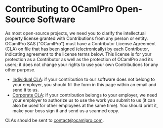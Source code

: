 # Contributing to OCamlPro Open-Source Software

As most open-source projects, we need you to clarify the intellectual
property license granted with Contributions from any person or entity.
OCamlPro SAS ("OCamlPro")
must have a Contributor License Agreement (CLA) on file that has been
signed (electronically) by each Contributor, indicating agreement to
the license terms below. This license is for your protection as a
Contributor as well as the protection of OCamlPro and its users; it
does not change your rights to use your own Contributions for any
other purpose.

* [Individual CLA](http://www.ocamlpro.com/files/CLA-OCamlPro-individual.txt): 
  if your contribution to our software does not belong to your employer, you
  should fill the form in this page within an email and send it to us.
* [Corporate CLA](http://www.ocamlpro.com/files/CLA-OCamlPro-corporate.txt):
  if your contribution belongs to your employer, we need your employer to
  authorize us to use the work you submit to us (it can also be used for
  other employees at the same time). You should print it, make your boss sign
  it and send us a scanned copy.

CLAs should be sent to contact@ocamlpro.com.
